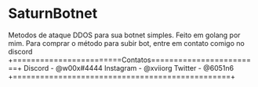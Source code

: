 # SaturnBotnet
Metodos de ataque DDOS para sua botnet simples. Feito em golang por mim.
Para comprar o método para subir bot, entre em contato comigo no discord
+========================Contatos========================+
Discord - @w00x#4444
Instagram - @xviiorg
Twitter - @6051n6
+================================================+
